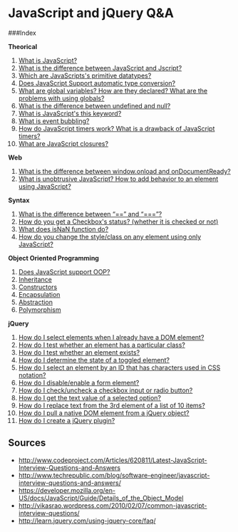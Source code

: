 JavaScript and jQuery Q&A
=========================

###Index

**Theorical**

 1. [What is JavaScript?](/questions/Theorical.md#1-what-is-javascript)
 2. [What is the difference between JavaScript and Jscript?](/questions/Theorical.md#2-what-is-the-difference-between-javascript-and-jscript)
 3. [Which are JavaScripts's primitive datatypes?](/questions/Theorical.md#3-which-are-javascriptss-primitive-datatypes)
 4. [Does JavaScript Support automatic type conversion?](/questions/Theorical.md#4-does-javascript-support-automatic-type-conversion)
 5. [What are global variables? How are they declared? What are the problems with using globals?](/questions/Theorical.md#5-what-are-global-variables-how-are-they-declared-what-are-the-problems-with-using-globals)
 6. [What is the difference between undefined and null?](/questions/Theorical.md#6-what-is-the-difference-between-undefined-and-null)
 7. [What is JavaScript's this keyword?](/questions/Theorical.md#7-what-is-javascripts-this-keyword)
 8. [What is event bubbling?](/questions/Theorical.md#8-what-is-event-bubbling)
 9. [How do JavaScript timers work? What is a drawback of JavaScript timers?](/questions/Theorical.md#9-how-do-javascript-timers-work-what-is-a-drawback-of-javascript-timers)
 10. [What are JavaScript closures?](/questions/Theorical.md#10-what-are-javascript-closures)

**Web**

1. [What is the difference between window.onload and onDocumentReady?](/questions/Web.md#1-what-is-the-difference-between-windowonload-and-ondocumentready)
2. [What is unobtrusive JavaScript? How to add behavior to an element using JavaScript?](/questions/Web.md#2-what-is-unobtrusive-javascript-how-to-add-behavior-to-an-element-using-javascript)

**Syntax**

 1. [What is the difference between “==” and “===”?](/questions/Syntax.md#1-what-is-the-difference-between--and-)
 2. [How do you get a Checkbox's status? (whether it is checked or not)](/questions/Syntax.md#2-how-do-you-get-a-checkboxs-status-whether-it-is-checked-or-not)
 3. [What does isNaN function do?](/questions/Syntax.md#3-what-does-isnan-function-do)
 4. [How do you change the style/class on any element using only JavaScript?](/questions/Syntax.md#4-how-do-you-change-the-styleclass-on-any-element-using-only-javascript)

**Object Oriented Programming**

 1. [Does JavaScript support OOP?](/questions/OOP.md#1-does-javascript-support-oop)
 2. [Inheritance](/questions/OOP.md#2-inheritance)
 3. [Constructors](/questions/OOP.md#3-constructors)
 4. [Encapsulation](/OOP.md#4-encapsulation)
 5. [Abstraction](/questions/OOP.md#5-abstraction)
 6. [Polymorphism](/questions/OOP.md#6-polymorphism)

**jQuery**
 
 1. [How do I select elements when I already have a DOM element?](/questions/jQuery.md#1-how-do-i-select-elements-when-i-already-have-a-dom-element)
 2. [How do I test whether an element has a particular class?](/questions/jQuery.md#2-how-do-i-test-whether-an-element-has-a-particular-class)
 3. [How do I test whether an element exists?](/questions/jQuery.md#3-how-do-i-test-whether-an-element-exists)
 4. [How do I determine the state of a toggled element?](/questions/jQuery.md#4-how-do-i-determine-the-state-of-a-toggled-element)
 5. [How do I select an element by an ID that has characters used in CSS notation?](/questions/jQuery.md#5-how-do-i-select-an-element-by-an-id-that-has-characters-used-in-css-notation)
 6. [How do I disable/enable a form element?](/questions/jQuery.md#6-how-do-i-disableenable-a-form-element)
 7. [How do I check/uncheck a checkbox input or radio button?](/questions/jQuery.md#7-how-do-i-checkuncheck-a-checkbox-input-or-radio-button)
 8. [How do I get the text value of a selected option?](/questions/jQuery.md#8-how-do-i-get-the-text-value-of-a-selected-option)
 9. [How do I replace text from the 3rd element of a list of 10 items?](/questions/jQuery.md#9-how-do-i-replace-text-from-the-3rd-element-of-a-list-of-10-items)
 10. [How do I pull a native DOM element from a jQuery object?](/questions/jQuery.md#10-how-do-i-pull-a-native-dom-element-from-a-jquery-object)
 11. [How do I create a jQuery plugin?](/questions/jQuery.md#11-how-do-i-create-a-jquery-plugin)

Sources
-------

- http://www.codeproject.com/Articles/620811/Latest-JavaScript-Interview-Questions-and-Answers
- http://www.techrepublic.com/blog/software-engineer/javascript-interview-questions-and-answers/
- https://developer.mozilla.org/en-US/docs/JavaScript/Guide/Details_of_the_Object_Model
- http://vikasrao.wordpress.com/2010/02/07/common-javascript-interview-questions/
- http://learn.jquery.com/using-jquery-core/faq/
